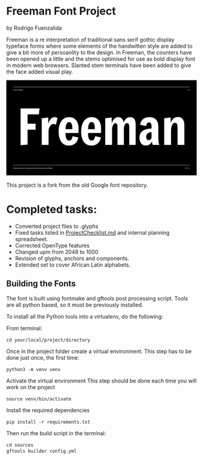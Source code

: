 # Freeman Font Project
by Rodrigo Fuenzalida

Freeman is a re interpretation of traditional sans serif gothic display typeface forms where some elements of the handwitten style are added to give a bit more of persoanlity to the design. In Freeman, the counters have been opened up a little and the stems optimised for use as bold display font in modern web browsers. Slanted stem terminals have been added to give the face added visual play.

![Sample Image](documentation/image1.png)

This project is a fork from the old Google font repository.

# Completed tasks:
- Converted project files to .glyphs
- Fixed tasks listed in [ProjectChecklist.md](https://github.com/googlefonts/gf-docs/blob/master/ProjectChecklist.md) and internal planning spreadsheet.
- Corrected OpenType features
- Changed upm from 2048 to 1000
- Revision of glyphs, anchors and components.
- Extended set to cover African Latin alphabets.

## Building the Fonts

The font is built using fontmake and gftools post processing script. Tools are all python based, so it must be previously installed.

To install all the Python tools into a virtualenv, do the following:

From terminal:

```
cd your/local/project/directory
```

Once in the project folder create a virtual environment. 
This step has to be done just once, the first time:

```
python3 -m venv venv
```

Activate the virtual environment
This step should be done each time you will work on the project

```
source venv/bin/activate
```

Install the required dependencies

```
pip install -r requirements.txt

```

Then run the build script in the terminal:

```
cd sources
gftools builder config.yml
```
